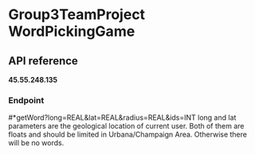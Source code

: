 # Group3TeamProject  WordPickingGame
## API reference       
**45.55.248.135**
### Endpoint      

#*getWord?long=REAL&lat=REAL&radius=REAL&ids=INT
long and lat parameters are the geological location of current user. Both of them are floats and should be limited in Urbana/Champaign Area. Otherwise there will be no words.
 
